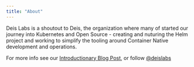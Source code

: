 ```yaml
---
title: "About"
---
```


Deis Labs is a shoutout to Deis, the organization where many of started our
journey into Kubernetes and Open Source - creating and nuturing the Helm project
and working to simplify the tooling around Container Native development and
operations.


For more info see our [Introductionary Blog Post](/posts/hello-world/), or
follow [@deislabs](https://twitter.com/deislabs)
